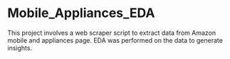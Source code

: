 # Mobile_Appliances_EDA
This project involves a web scraper script to extract data from Amazon mobile and appliances page.
EDA was performed on the data to generate insights.

